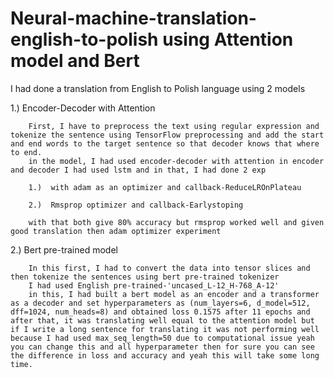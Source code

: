 # Neural-machine-translation-english-to-polish using Attention model and Bert 
I had done a translation from English to Polish language using 2 models

  1.) Encoder-Decoder with Attention 
  
  
        First, I have to preprocess the text using regular expression and tokenize the sentence using TensorFlow preprocessing and add the start and end words to the target sentence so that decoder knows that where to end.
        in the model, I had used encoder-decoder with attention in encoder and decoder I had used lstm and in that, I had done 2 exp 
        
        1.)  with adam as an optimizer and callback-ReduceLROnPlateau 
        
        2.)  Rmsprop optimizer and callback-Earlystoping 
        
        with that both give 80% accuracy but rmsprop worked well and given good translation then adam optimizer experiment 
        
  2.) Bert pre-trained model
  
  
        In this first, I had to convert the data into tensor slices and then tokenize the sentences using bert pre-trained tokenizer 
        I had used English pre-trained-'uncased_L-12_H-768_A-12' 
        in this, I had built a bert model as an encoder and a transformer as a decoder and set hyperparameters as (num_layers=6, d_model=512, dff=1024, num_heads=8) and obtained loss 0.1575 after 11 epochs and after that, it was translating well equal to the attention model but if I write a long sentence for translating it was not performing well because I had used max_seq_length=50 due to computational issue yeah you can change this and all hyperparameter then for sure you can see the difference in loss and accuracy and yeah this will take some long time.
